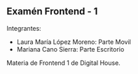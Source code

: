 ## Examén Frontend - 1

Integrantes:

- Laura María López Moreno: Parte Movil
- Mariana Cano Sierra: Parte Escritorio

Materia de Frontend 1 de Digital House.

